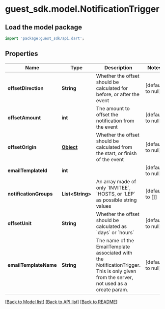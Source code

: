 # guest_sdk.model.NotificationTrigger

## Load the model package
```dart
import 'package:guest_sdk/api.dart';
```

## Properties
Name | Type | Description | Notes
------------ | ------------- | ------------- | -------------
**offsetDirection** | **String** | Whether the offset should be calculated for before, or after the event | [default to null]
**offsetAmount** | **int** | The amount to offset the notification from the event | [default to null]
**offsetOrigin** | [**Object**](.md) | Whether the offset should be calculated from the start, or finish of the event | [default to null]
**emailTemplateId** | **int** |  | [default to null]
**notificationGroups** | **List&lt;String&gt;** | An array made of only &#x60;INVITEE&#x60;, &#x60;HOSTS, or &#x60;LEP&#x60; as possible string values | [default to []]
**offsetUnit** | **String** | Whether the offset should be calculated as &#x60;days&#x60; or &#x60;hours&#x60; | [default to null]
**emailTemplateName** | **String** | The name of the EmailTemplate associated with the NotificationTrigger. This is only given from the server, not used as a create param. | [default to null]

[[Back to Model list]](../README.md#documentation-for-models) [[Back to API list]](../README.md#documentation-for-api-endpoints) [[Back to README]](../README.md)


